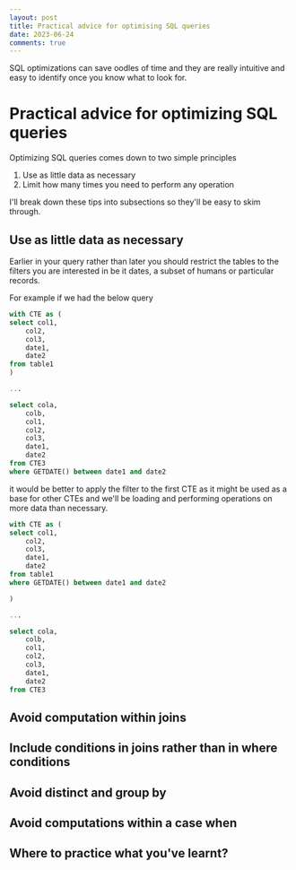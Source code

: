 ```yaml
---
layout: post
title: Practical advice for optimising SQL queries
date: 2023-06-24
comments: true
---
```



SQL optimizations can save oodles of time and they are really intuitive and easy to identify once you know what to look for.


# Practical advice for optimizing SQL queries

Optimizing SQL queries comes down to two simple principles

1. Use as little data as necessary
2. Limit how many times you need to perform any operation


I'll break down these tips into subsections so they'll be easy to skim through.

## Use as little data as necessary

Earlier in your query rather than later you should restrict the tables to the filters you are interested in be it dates, a subset of humans or particular records.

For example if we had the below query

~~~~sql
with CTE as (
select col1,
    col2,
    col3,
    date1,
    date2
from table1
)

...

select cola,
    colb,
    col1,
    col2, 
    col3,
    date1,
    date2
from CTE3
where GETDATE() between date1 and date2
~~~~

it would be better to apply the filter to the first CTE as it might be used as a base for other CTEs and we'll be loading and performing operations on more data than necessary.

~~~~sql
with CTE as (
select col1,
    col2,
    col3,
    date1,
    date2
from table1
where GETDATE() between date1 and date2

)

...

select cola,
    colb,
    col1,
    col2, 
    col3,
    date1,
    date2
from CTE3
~~~~


## Avoid computation within joins

## Include conditions in joins rather than in where conditions

## Avoid distinct and group by

## Avoid computations within a case when

## Where to practice what you've learnt?

